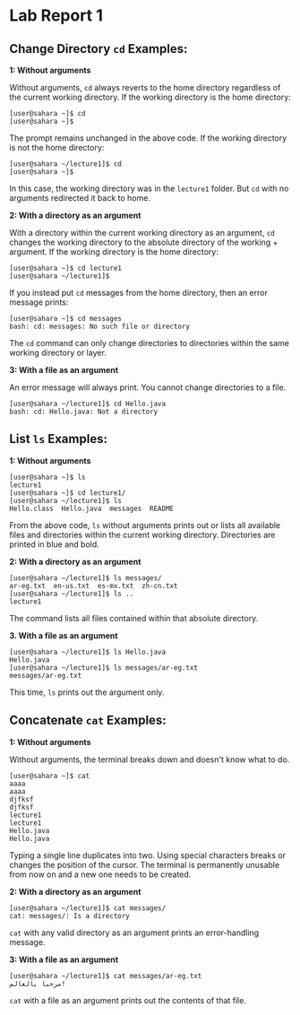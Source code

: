 # Lab Report 1

## Change Directory `cd` Examples:
**1: Without arguments**

Without arguments, `cd` always reverts to the home directory regardless of the current working directory.
If the working directory is the home directory:
```
[user@sahara ~]$ cd
[user@sahara ~]$
```
The prompt remains unchanged in the above code. If the working directory is not the home directory:
```
[user@sahara ~/lecture1]$ cd
[user@sahara ~]$
```
In this case, the working directory was in the `lecture1` folder. But `cd` with no arguments redirected it back to home. 

**2: With a directory as an argument**

With a directory within the current working directory as an argument, `cd` changes the working directory to the absolute directory of the working + argument.
If the working directory is the home directory:
```
[user@sahara ~]$ cd lecture1
[user@sahara ~/lecture1]$
```
If you instead put `cd` messages from the home directory, then an error message prints:
```
[user@sahara ~]$ cd messages
bash: cd: messages: No such file or directory
```
The `cd` command can only change directories to directories within the same working directory or layer.

**3: With a file as an argument**

An error message will always print. You cannot change directories to a file.
```
[user@sahara ~/lecture1]$ cd Hello.java
bash: cd: Hello.java: Not a directory
```

## List `ls` Examples:
**1: Without arguments**

```
[user@sahara ~]$ ls
lecture1
[user@sahara ~]$ cd lecture1/
[user@sahara ~/lecture1]$ ls
Hello.class  Hello.java  messages  README
```
From the above code, `ls` without arguments prints out or lists all available files and directories within the current working directory. Directories are printed in blue and bold.

**2: With a directory as an argument**

```
[user@sahara ~/lecture1]$ ls messages/
ar-eg.txt  en-us.txt  es-mx.txt  zh-cn.txt
[user@sahara ~/lecture1]$ ls ..
lecture1
```
The command lists all files contained within that absolute directory. 

**3. With a file as an argument**

```
[user@sahara ~/lecture1]$ ls Hello.java 
Hello.java
[user@sahara ~/lecture1]$ ls messages/ar-eg.txt 
messages/ar-eg.txt
```
This time, `ls` prints out the argument only.

## Concatenate `cat` Examples:
**1: Without arguments**

Without arguments, the terminal breaks down and doesn't know what to do.
```
[user@sahara ~]$ cat
aaaa
aaaa
djfksf
djfksf
lecture1
lecture1
Hello.java
Hello.java
```
Typing a single line duplicates into two. Using special characters breaks or changes the position of the cursor. The terminal is permanently unusable from now on and a new one needs to be created.

**2: With a directory as an argument**

```
[user@sahara ~/lecture1]$ cat messages/
cat: messages/: Is a directory
```
`cat` with any valid directory as an argument prints an error-handling message.

**3: With a file as an argument**
```
[user@sahara ~/lecture1]$ cat messages/ar-eg.txt 
مرحبا بالعالم!
```
`cat` with a file as an argument prints out the contents of that file.
